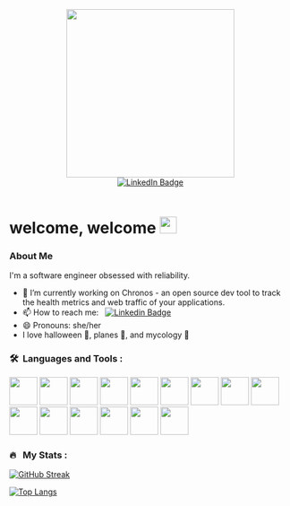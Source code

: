 <div id="header" align="center">
  <img src="https://media.giphy.com/media/v1.Y2lkPTc5MGI3NjExOXEybW9kdTZiMWJjeThiNXJvdW15Ym5pdTVqY2hta3p2cjk2amlpdyZlcD12MV9pbnRlcm5hbF9naWZfYnlfaWQmY3Q9cw/YYQ6sw8jt2HRxX4uVi/giphy.gif" width="300"/>
  <link rel="stylesheet" type='text/css' href="https://cdn.jsdelivr.net/gh/devicons/devicon@latest/devicon.min.css" />

<div id="badges">
  <a href="https://www.linkedin.com/in/elsa-holmgren/">
    <img src="https://img.shields.io/badge/LinkedIn-blue?style=for-the-badge&logo=linkedin&logoColor=white" alt="LinkedIn Badge"/>
  </a>
</div><p align="center"><img src="https://komarev.com/ghpvc/?username=ekh88&style=flat-square&color=green" alt=""></p>

</div>
<h1>
  welcome, welcome
  <img src="https://media.giphy.com/media/hvRJCLFzcasrR4ia7z/giphy.gif" width="30px"/>
</h1>

### About Me
I'm a software engineer obsessed with reliability.

- 🔭 I’m currently working on Chronos - an open source dev tool to track the health metrics and web traffic of your applications. 
- 📫 How to reach me:  &nbsp; [![Linkedin Badge](https://img.shields.io/badge/-Elsa-blue?style=flat&logo=Linkedin&logoColor=white)](https://www.linkedin.com/in/elsa-holmgren)
- 😄 Pronouns: she/her
- I love halloween 🎃, planes 🛫, and mycology 🍄



### 🛠 &nbsp;Languages and Tools :

<p>
 <img src="https://cdn.jsdelivr.net/gh/devicons/devicon@latest/icons/javascript/javascript-original.svg" height="50" width="50" />
 <img src="https://cdn.jsdelivr.net/gh/devicons/devicon@latest/icons/typescript/typescript-original.svg" height="50" width="50"/>
 <img src="https://cdn.jsdelivr.net/gh/devicons/devicon@latest/icons/react/react-original-wordmark.svg" height="50" width="50"/>
 <img src="https://cdn.jsdelivr.net/gh/devicons/devicon@latest/icons/redux/redux-original.svg" height="50" width="50"/>
 <img src="https://cdn.jsdelivr.net/gh/devicons/devicon@latest/icons/nodejs/nodejs-original.svg" height="50" width="50"/>
 <img src="https://cdn.jsdelivr.net/gh/devicons/devicon@latest/icons/nodejs/nodejs-original.svg" height="50" width="50" />
 <img src="https://cdn.jsdelivr.net/gh/devicons/devicon@latest/icons/postgresql/postgresql-original.svg" height="50" width="50"/>
 <img src="https://cdn.jsdelivr.net/gh/devicons/devicon@latest/icons/mongodb/mongodb-original.svg" height="50" width="50"/>
 <img src="https://cdn.jsdelivr.net/gh/devicons/devicon@latest/icons/jest/jest-plain.svg" height="50" width="50"/>
 <img src="https://cdn.jsdelivr.net/gh/devicons/devicon@latest/icons/docker/docker-original.svg" height="50" width="50"/>
 <img src="https://cdn.jsdelivr.net/gh/devicons/devicon@latest/icons/git/git-original.svg" height="50" width="50"/>
 <img src="https://cdn.jsdelivr.net/gh/devicons/devicon@latest/icons/electron/electron-original.svg" height="50" width="50" />
 <img src="https://cdn.jsdelivr.net/gh/devicons/devicon@latest/icons/tailwindcss/tailwindcss-original-wordmark.svg" height="50" width="50" />
 <img src="https://cdn.jsdelivr.net/gh/devicons/devicon@latest/icons/kubernetes/kubernetes-plain-wordmark.svg" height="50" width="50"/>
 <img src="https://cdn.jsdelivr.net/gh/devicons/devicon@latest/icons/webpack/webpack-original.svg" height="50" width="50"/>          
</p>


### 🔥 &nbsp; My Stats :
[![GitHub Streak](http://github-readme-streak-stats.herokuapp.com?user=ekh88&theme=dark&background=000000)](https://git.io/streak-stats)

[![Top Langs](https://github-readme-stats.vercel.app/api/top-langs/?username=ekh880&layout=compact&theme=vision-friendly-dark)](https://github.com/anuraghazra/github-readme-stats)

<!--
**ekh88/ekh88** is a ✨ _special_ ✨ repository because its `README.md` (this file) appears on your GitHub profile.

Here are some ideas to get you started:

- 🔭 I’m currently working on ...
- 🌱 I’m currently learning ...
- 👯 I’m looking to collaborate on ...
- 🤔 I’m looking for help with ...
- 💬 Ask me about ...
- 📫 How to reach me: ...
- 😄 Pronouns: ...
- ⚡ Fun fact: ...
-->
